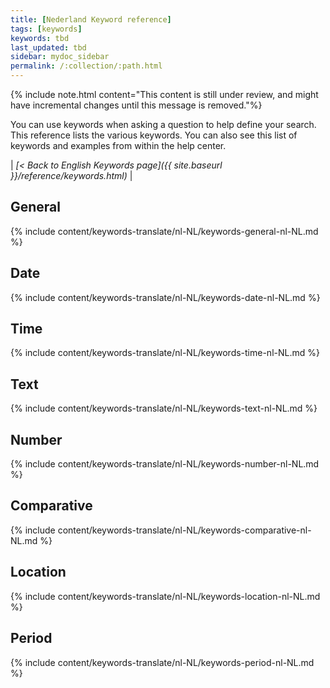```yaml
---
title: [Nederland Keyword reference]
tags: [keywords]
keywords: tbd
last_updated: tbd
sidebar: mydoc_sidebar
permalink: /:collection/:path.html
---
```

{% include note.html content="This content is still under review, and might have incremental changes until this message is removed."%}

You can use keywords when asking a question to help define your search. This
reference lists the various keywords. You can also see this list of keywords and
examples from within the help center.

| _[< Back to English Keywords page]({{ site.baseurl }}/reference/keywords.html)_ |

## General

{% include content/keywords-translate/nl-NL/keywords-general-nl-NL.md %}

## Date

{% include content/keywords-translate/nl-NL/keywords-date-nl-NL.md %}

## Time

{% include content/keywords-translate/nl-NL/keywords-time-nl-NL.md %}

## Text

{% include content/keywords-translate/nl-NL/keywords-text-nl-NL.md %}

## Number

{% include content/keywords-translate/nl-NL/keywords-number-nl-NL.md %}

## Comparative

{% include content/keywords-translate/nl-NL/keywords-comparative-nl-NL.md %}

## Location

{% include content/keywords-translate/nl-NL/keywords-location-nl-NL.md %}

## Period

{% include content/keywords-translate/nl-NL/keywords-period-nl-NL.md %}

<!-- ## Help

{% include content/keywords-translate/nl-NL/keywords-help-nl-NL.md %} -->
